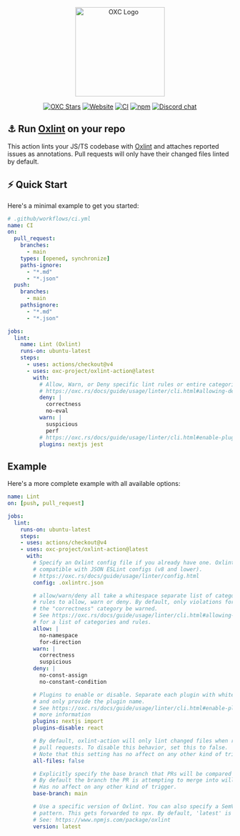 <p align="center">
  <img alt="OXC Logo" src="https://cdn.jsdelivr.net/gh/oxc-project/oxc-assets/square-bubbles.svg" width="200">
</p>

<div align="center">

[![OXC Stars][oxc-stars-badge]][oxc-github-url]
[![Website][website-badge]][website-url]
[![CI](https://github.com/oxc-project/oxlint-action/actions/workflows/ci.yml/badge.svg)](https://github.com/oxc-project/oxlint-action/actions/workflows/ci.yml)
[![npm][npm-badge]][npm-url]
[![Discord chat][discord-badge]][discord-url]

</div>

## ⚓ Run [Oxlint][oxc-github-url] on your repo

This action lints your JS/TS codebase with
[Oxlint][oxc-github-url] and attaches reported issues as
annotations. Pull requests will only have their changed files linted by default.


## ⚡ Quick Start
Here's a minimal example to get you started:
```yaml
# .github/workflows/ci.yml
name: CI
on:
  pull_request:
    branches:
      - main
    types: [opened, synchronize]
    paths-ignore:
      - "*.md"
      - "*.json"
  push:
    branches:
      - main
    pathsignore:
      - "*.md"
      - "*.json"

jobs:
  lint:
    name: Lint (Oxlint)
    runs-on: ubuntu-latest
    steps:
      - uses: actions/checkout@v4
      - uses: oxc-project/oxlint-action@latest
        with:
          # Allow, Warn, or Deny specific lint rules or entire categories
          # https://oxc.rs/docs/guide/usage/linter/cli.html#allowing-denying-multiple-lints
          deny: |
            correctness
            no-eval
          warn: |
            suspicious
            perf
          # https://oxc.rs/docs/guide/usage/linter/cli.html#enable-plugins
          plugins: nextjs jest

```

## Example
Here's a more complete example with all available options:
```yaml
name: Lint
on: [push, pull_request]

jobs:
  lint:
    runs-on: ubuntu-latest
    steps:
    - uses: actions/checkout@v4
    - uses: oxc-project/oxlint-action@latest
      with:
        # Specify an Oxlint config file if you already have one. Oxlint is also
        # compatible with JSON ESLint configs (v8 and lower).
        # https://oxc.rs/docs/guide/usage/linter/config.html
        config: .oxlintrc.json

        # allow/warn/deny all take a whitespace separate list of categories or
        # rules to allow, warn or deny. By default, only violations for rules in
        # the "correctness" category be warned.
        # See https://oxc.rs/docs/guide/usage/linter/cli.html#allowing-denying-multiple-lints
        # for a list of categories and rules.
        allow: |
          no-namespace
          for-direction          
        warn: |
          correctness
          suspicious
        deny: |
          no-const-assign
          no-constant-condition

        # Plugins to enable or disable. Separate each plugin with whitespace,
        # and only provide the plugin name.
        # See https://oxc.rs/docs/guide/usage/linter/cli.html#enable-plugins for
        # more information
        plugins: nextjs import
        plugins-disable: react

        # By default, oxlint-action will only lint changed files when run on
        # pull requests. To disable this behavior, set this to false.
        # Note that this setting has no affect on any other kind of trigger.
        all-files: false

        # Explicitly specify the base branch that PRs will be compared against.
        # By default the branch the PR is attempting to merge into will be used.
        # Has no affect on any other kind of trigger.
        base-branch: main

        # Use a specific version of Oxlint. You can also specify a SemVer
        # pattern. This gets forwarded to npx. By default, 'latest' is used.
        # See: https://www.npmjs.com/package/oxlint
        version: latest
```

[oxc-stars-badge]: https://img.shields.io/github/stars/oxc-project/oxc?style=social
[oxc-github-url]: https://github.com/oxc-project/oxc
[npm-badge]: https://img.shields.io/npm/v/oxlint/latest?color=brightgreen
[npm-url]: https://www.npmjs.com/package/oxlint/v/latest
[website-badge]: https://img.shields.io/badge/Website-blue
[website-url]: https://oxc.rs
[discord-badge]: https://img.shields.io/discord/1079625926024900739?logo=discord&label=Discord
[discord-url]: https://discord.gg/9uXCAwqQZW
